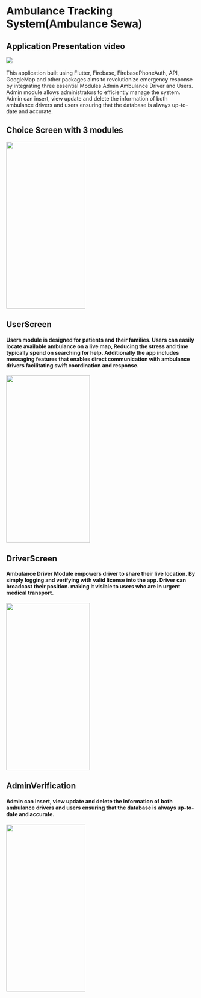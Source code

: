 # Ambulance Tracking System(Ambulance Sewa)
<h2>Application Presentation video </h2>
<a href="https://youtu.be/qi6_CVRo38g" target="_blank">
      <img src="https://raw.githubusercontent.com/aadarshk7/Ambulance-Sewa-Ambulance_Tracking_System/https/github.com/aadarshk7/Ambulance-Sewa-Ambulance_Tracking_System/assets/ss/ytvideo.png">
    </a>
<!-- <img src="https://raw.githubusercontent.com/aadarshk7/Ambulance-Sewa-Ambulance_Tracking_System/https/github.com/aadarshk7/Ambulance-Sewa-Ambulance_Tracking_System/assets/ss/ytvideo.png">
Video Link- https://youtu.be/qi6_CVRo38g -->
<br>
</br>
This application built using Flutter, Firebase, FirebasePhoneAuth, API, GoogleMap and other packages aims to revolutionize emergency response by integrating three essential Modules Admin Ambulance Driver and Users.
 Admin module allows administrators to efficiently manage the system. Admin can insert, view update and delete the information of both ambulance drivers and users ensuring that the database is always up-to-date and accurate.
<h2>Choice Screen with 3 modules</h2>
<p> <img src="https://raw.githubusercontent.com/aadarshk7/Ambulance-Sewa-Ambulance_Tracking_System/https/github.com/aadarshk7/Ambulance-Sewa-Ambulance_Tracking_System/assets/ss/choice_page.jpg" height = 444 width=210/> </p>
<h2>UserScreen</h2>
<h4>Users module is designed for patients and their families. Users can easily locate available ambulance on a live map, Reducing the stress and time typically spend on searching for help. Additionally the app includes messaging features that enables direct communication with ambulance drivers facilitating swift coordination and response.</h4>
<p> <img src="https://raw.githubusercontent.com/aadarshk7/Ambulance-Sewa-Ambulance_Tracking_System/https/github.com/aadarshk7/Ambulance-Sewa-Ambulance_Tracking_System/assets/ss/userpage.gif" height = 444 width=222/> </p>
<h2>DriverScreen</h2>
<h4>Ambulance Driver Module empowers driver to share their live location. By simply logging and verifying with valid license into the app. Driver can broadcast their position. making it visible to users who are in urgent medical transport.</h4>
<p> <img src="https://raw.githubusercontent.com/aadarshk7/Ambulance-Sewa-Ambulance_Tracking_System/https/github.com/aadarshk7/Ambulance-Sewa-Ambulance_Tracking_System/assets/ss/userpage.gif" height = 444 width=222/> </p>
<h2>AdminVerification</h2>
<h4>Admin can insert, view update and delete the information of both ambulance drivers and users ensuring that the database is always up-to-date and accurate.</h4>
<p> <img src="https://raw.githubusercontent.com/aadarshk7/Ambulance-Sewa-Ambulance_Tracking_System/https/github.com/aadarshk7/Ambulance-Sewa-Ambulance_Tracking_System/assets/ss/adminotp.jpg" height = 444 width=210/> </p>


